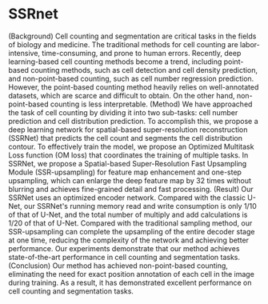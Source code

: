 # SSRnet

(Background) Cell counting and segmentation are critical tasks in the fields of biology and medicine. The traditional methods for cell counting are labor-intensive, time-consuming, and prone to human errors. Recently, deep learning-based cell counting methods become a trend, including point-based counting methods, such as cell detection and cell density prediction, and non-point-based counting, such as cell number regression prediction. However, the point-based counting method heavily relies on well-annotated datasets, which are scarce and difficult to obtain. On the other hand, non-point-based counting is less interpretable. (Method) We have approached the task of cell counting by dividing it into two sub-tasks: cell number prediction and cell distribution prediction. To accomplish this, we propose a deep learning network for spatial-based super-resolution reconstruction (SSRNet) that predicts the cell count and segments the cell distribution contour. To effectively train the model, we propose an Optimized Multitask Loss function (OM loss) that coordinates the training of multiple tasks. In SSRNet, we propose a Spatial-based Super-Resolution Fast Upsampling Module (SSR-upsampling) for feature map enhancement and one-step upsampling, which can enlarge the deep feature map by 32 times without blurring and achieves fine-grained detail and fast processing. (Result) Our SSRNet uses an optimized encoder network. Compared with the classic U-Net, our SSRNet's running memory read and write consumption is only 1/10 of that of U-Net, and the total number of multiply and add calculations is 1/20 of that of U-Net. Compared with the traditional sampling method, our SSR-upsampling can complete the upsampling of the entire decoder stage at one time, reducing the complexity of the network and achieving better performance. Our experiments demonstrate that our method achieves state-of-the-art performance in cell counting and segmentation tasks. (Conclusion) Our method has achieved non-point-based counting, eliminating the need for exact position annotation of each cell in the image during training. As a result, it has demonstrated excellent performance on cell counting and segmentation tasks.
